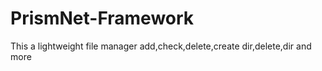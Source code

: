 # PrismNet-Framework
This a lightweight file manager add,check,delete,create dir,delete,dir and more

